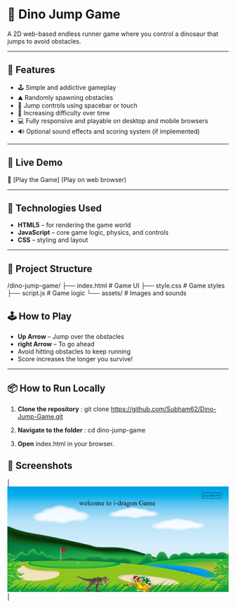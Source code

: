 # 🦖 Dino Jump Game

A 2D web-based endless runner game where you control a dinosaur that jumps to avoid obstacles. 

---

## 🎯 Features

- 🕹️ Simple and addictive gameplay
- ⛰️ Randomly spawning obstacles 
- 🐾 Jump controls using spacebar or touch
- 🧠 Increasing difficulty over time
- 💻 Fully responsive and playable on desktop and mobile browsers
- 🔊 Optional sound effects and scoring system (if implemented)

---

## 🚀 Live Demo

🔗 [Play the Game] (Play on web browser)

---

## 🧰 Technologies Used

- **HTML5** – for rendering the game world
- **JavaScript** – core game logic, physics, and controls
- **CSS** – styling and layout

---

## 📂 Project Structure

/dino-jump-game/
├── index.html # Game UI
├── style.css # Game styles
├── script.js # Game logic
└── assets/ # Images and sounds

## 🕹️ How to Play

- **Up Arrow**  – Jump over the obstacles
- **right Arrow**  – To go ahead
- Avoid hitting obstacles to keep running
- Score increases the longer you survive!

---

## 📦 How to Run Locally

1. **Clone the repository** :
   git clone https://github.com/Subham62/Dino-Jump-Game.git

2. **Navigate to the folder** :
    cd dino-jump-game

3. **Open** index.html in your browser.

## 📸 Screenshots

| <img src="./assets/Screenshot.png" > |
